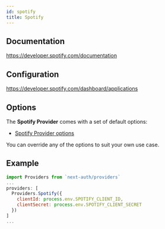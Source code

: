 ```yaml
---
id: spotify
title: Spotify
---
```


## Documentation

https://developer.spotify.com/documentation

## Configuration

https://developer.spotify.com/dashboard/applications

## Options

The **Spotify Provider** comes with a set of default options:

- [Spotify Provider options](https://github.com/nextauthjs/next-auth/blob/main/src/providers/spotify.js)

You can override any of the options to suit your own use case.

## Example

```js
import Providers from `next-auth/providers`
...
providers: [
  Providers.Spotify({
    clientId: process.env.SPOTIFY_CLIENT_ID,
    clientSecret: process.env.SPOTIFY_CLIENT_SECRET
  })
]
...
```
